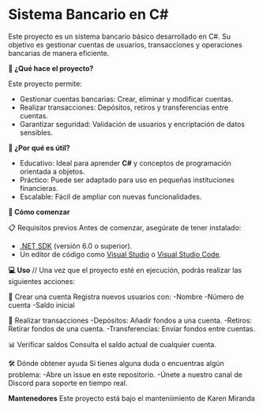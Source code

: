 # Sistema Bancario en C#

Este proyecto es un sistema bancario básico desarrollado en C#. Su objetivo es gestionar cuentas de usuarios, transacciones y operaciones bancarias de manera eficiente.

**🎯 ¿Qué hace el proyecto?**

Este proyecto permite:
- Gestionar cuentas bancarias: Crear, eliminar y modificar cuentas.
- Realizar transacciones: Depósitos, retiros y transferencias entre cuentas.
- Garantizar seguridad: Validación de usuarios y encriptación de datos sensibles.

**🌟 ¿Por qué es útil?**

- Educativo: Ideal para aprender **C#** y conceptos de programación orientada a objetos.
- Práctico: Puede ser adaptado para uso en pequeñas instituciones financieras.
- Escalable: Fácil de ampliar con nuevas funcionalidades.

**🚀 Cómo comenzar**

📋 Requisitos previos
Antes de comenzar, asegúrate de tener instalado:
- [.NET SDK](https://dotnet.microsoft.com/download) (versión 6.0 o superior).
- Un editor de código como [Visual Studio](https://visualstudio.microsoft.com/) o [Visual Studio Code](https://code.visualstudio.com/).
 
**💻 Uso** //
Una vez que el proyecto esté en ejecución, podrás realizar las siguientes acciones:

📝 Crear una cuenta
Registra nuevos usuarios con:
-Nombre
-Número de cuenta
-Saldo inicial

💸 Realizar transacciones
-Depósitos: Añadir fondos a una cuenta.
-Retiros: Retirar fondos de una cuenta.
-Transferencias: Enviar fondos entre cuentas.

📊 Verificar saldos
Consulta el saldo actual de cualquier cuenta.

🛠️ Dónde obtener ayuda
Si tienes alguna duda o encuentras algún problema:
-Abre un issue en este repositorio.
-Únete a nuestro canal de Discord para soporte en tiempo real.

**Mantenedores**
Este proyecto está bajo el manteniimiento de Karen Miranda
